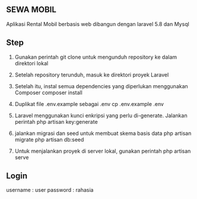 ## SEWA MOBIL

Aplikasi Rental Mobil berbasis web dibangun dengan laravel 5.8 dan Mysql

## Step

1. Gunakan perintah git clone untuk mengunduh repository ke dalam direktori lokal
   
2. Setelah repository terunduh, masuk ke direktori proyek Laravel
   
3. Setelah itu, instal semua dependencies yang diperlukan menggunakan Composer
   composer install

4. Duplikat file .env.example sebagai .env
   cp .env.example .env

5. Laravel menggunakan kunci enkripsi yang perlu di-generate. Jalankan perintah 
   php artisan key:generate

6. jalankan migrasi dan seed untuk membuat skema basis data
   php artisan migrate
   php artisan db:seed
   
8. Untuk menjalankan proyek di server lokal, gunakan perintah
   php artisan serve

## Login
username : user
password : rahasia

